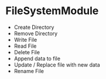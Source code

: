 # FileSystemModule
* Create Directory
* Remove Directory
* Write File 
* Read File 
* Delete File
* Append data to file
* Update / Replace file with new data
* Rename File
